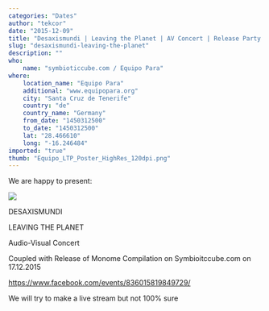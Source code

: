 ```yaml
---
categories: "Dates"
author: "tekcor"
date: "2015-12-09"
title: "Desaxismundi | Leaving the Planet | AV Concert | Release Party 17.12. Santa Cruz de Tenerife"
slug: "desaxismundi-leaving-the-planet"
description: ""
who: 
    name: "symbioticcube.com / Equipo Para"
where: 
    location_name: "Equipo Para"
    additional: "www.equipopara.org"
    city: "Santa Cruz de Tenerife"
    country: "de"
    country_name: "Germany"
    from_date: "1450312500"
    to_date: "1450312500"
    lat: "28.466610"
    long: "-16.246484"
imported: "true"
thumb: "Equipo_LTP_Poster_HighRes_120dpi.png"
---
```



We are happy to present:

![](Equipo_LTP_Poster_HighRes_120dpi.png) 





DESAXISMUNDI

LEAVING THE PLANET

Audio-Visual Concert

Coupled with Release of Monome Compilation on Symbioitccube.com on 17.12.2015

https://www.facebook.com/events/836015819849729/

We will try to make a live stream but not 100% sure

### 

